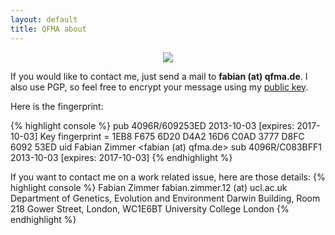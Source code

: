 ```yaml
---
layout: default
title: QFMA about
---
```


<center><img class=avatar src={% asset_path fabian.jpg %}></center>


If you would like to contact me, just send a mail to **fabian (at) qfma.de**. I also use PGP, so feel free to encrypt your message using my [public key](http://qfma.de/keys/fabian@qfma.de.asc).  

Here is the fingerprint:

{% highlight console %}
pub   4096R/609253ED 2013-10-03 [expires: 2017-10-03]
      Key fingerprint = 1EB8 F675 6D20 D4A2 16D6  C0AD 3777 D8FC 6092 53ED
uid                  Fabian Zimmer <fabian (at) qfma.de>
sub   4096R/C083BFF1 2013-10-03 [expires: 2017-10-03]
{% endhighlight %}


If you want to contact me on a work related issue, here are those details:
{% highlight console %}
Fabian Zimmer
fabian.zimmer.12 (at) ucl.ac.uk
Department of Genetics, Evolution and Environment
Darwin Building, Room 218
Gower Street, London, WC1E6BT
University College London
{% endhighlight %}